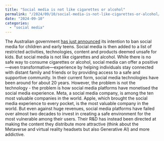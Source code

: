 ```yaml
---
title: "Social media is not like cigarettes or alcohol"
permalink: "/2024/09/10/social-media-is-not-like-cigarettes-or-alcohol/"
date: "2024-09-10"
categories:
  - "social media"
---
```


The Australian government [has just announced](https://www.abc.net.au/news/2024-09-09/government-plans-social-media-porn-site-age-limit/104329920) its intention to ban social media for children and early teens. Social media is then added to a list of restricted activities, technologies, content and products deemed unsafe for kids. But social media is not like cigarettes and alcohol. While there is no safe way to consume cigarettes or alcohol, social media can offer a positive—even transformative—experience by helping individuals stay connected with distant family and friends or by providing access to a safe and supportive community. In their current form, social media technologies have been around for about 20 years. However, the problem is not the technology - the problem is how social media platforms have monetised the social media experience. Meta, a social media company, is among the ten most valuable companies in the world. Apple, which brought the social media experience to every pocket, is the most valuable company in the world. But even against huge revenues, social media platforms have failed over almost two decades to invest in creating a safe environment for the most vulnerable among their users. Their R&D has instead been directed at making the content they distribute more attractive (think about the Metaverse and virtual reality headsets but also Generative AI) and more addictive.
